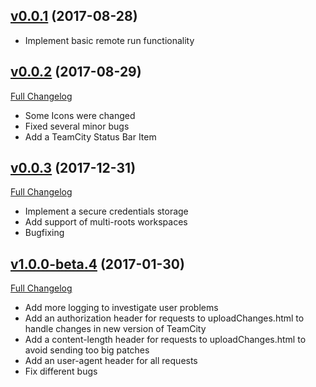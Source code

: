 ## [v0.0.1](https://github.com/JetBrains/teamcity-vscode-extension/tree/v0.0.1) (2017-08-28)
- Implement basic remote run functionality

## [v0.0.2](https://github.com/JetBrains/teamcity-vscode-extension/tree/v0.0.2) (2017-08-29)
[Full Changelog](https://github.com/JetBrains/teamcity-vscode-extension/compare/v0.0.1...v0.0.2)
- Some Icons were changed
- Fixed several minor bugs
- Add a TeamCity Status Bar Item

## [v0.0.3](https://github.com/JetBrains/teamcity-vscode-extension/tree/v0.0.3) (2017-12-31)
[Full Changelog](https://github.com/JetBrains/teamcity-vscode-extension/compare/v0.0.2...v0.0.3)
- Implement a secure credentials storage
- Add support of multi-roots workspaces
- Bugfixing

## [v1.0.0-beta.4](https://github.com/JetBrains/teamcity-vscode-extension/tree/v1.0.0-beta.4) (2017-01-30)
[Full Changelog](https://github.com/JetBrains/teamcity-vscode-extension/compare/v0.0.3...v1.0.0-beta.4)
- Add more logging to investigate user problems
- Add an authorization header for requests to uploadChanges.html to handle changes in new version of TeamCity
- Add a content-length header for requests to uploadChanges.html to avoid sending too big patches
- Add an user-agent header for all requests
- Fix different bugs
